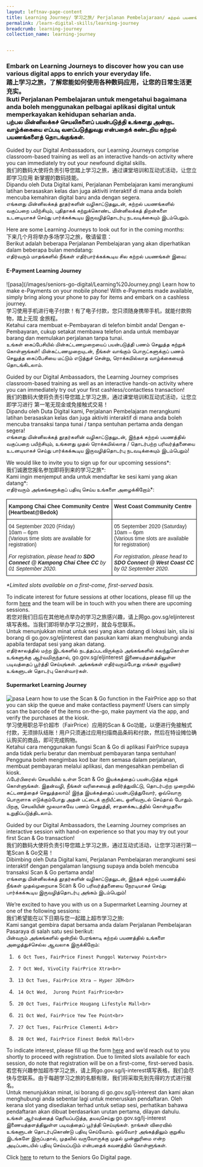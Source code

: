 ```yaml
---
layout: leftnav-page-content
title: Learning Journey/ 学习之旅/ Perjalanan Pembelajaraan/ கற்றல் பயணங்கள்
permalink: /learn-digital-skills/learning-journey
breadcrumb: learning-journey
collection_name: learning-journey


---
```

<h3>Embark on Learning Journeys to discover how you can use various digital apps to enrich your everyday life.<br>
踏上学习之旅，了解您能如何使用各种数码应用，让您的日常生活更充实。<br>
Ikuti Perjalanan Pembelajaran untuk mengetahui bagaimana anda boleh menggunakan pelbagai aplikasi digital untuk memperkayakan kehidupan seharian anda.<br>
பற்பல மின்னிலக்கச் செயலிகளைப் பயன்படுத்தி உங்களது அன்றாட வாழ்க்கையை எப்படி வளப்படுத்துவது என்பதைக் கண்டறிய கற்றல் பயணங்களைத் தொடங்குங்கள்.</h3>

Guided by our Digital Ambassadors, our Learning Journeys comprise classroom-based training as well as an interactive hands-on activity where you can immediately try out your newfound digital skills.<br>
我们的数码大使将负责引导您踏上学习之旅，通过课堂培训和互动式活动，让您立即学习应用
新掌握的数码技能。<br>
Dipandu oleh Duta Digital kami, Perjalanan Pembelajaran kami merangkumi latihan berasaskan kelas
dan juga aktiviti interaktif di mana anda boleh mencuba kemahiran digital baru anda dengan segera.<br>
எங்களது மின்னிலக்கத் தூதர்களின் வழிகாட்டுதலுடன், கற்றல் பயணங்களில் வகுப்பறை பயிற்சியும், புதிதாகக்
கற்றுக்கொண்ட மின்னிலக்கத் திறன்களை உடனடியாகச் செய்து பார்க்கக்கூடிய இருவழித்தொடர்பு
நடவடிக்கையும் இடம்பெறும்.<br>

Here are some Learning Journeys to look out for in the coming months:<br>
下来几个月将举办多场学习之旅，敬请留意：<br>
Berikut adalah beberapa Perjalanan Pembelajaran yang akan diperhatikan dalam beberapa bulan
mendatang:<br>
எதிர்வரும் மாதங்களில் நீங்கள் எதிர்பார்க்கக்கூடிய சில கற்றல் பயணங்கள் இவை:<br>

<h4>E-Payment Learning Journey</h4>
![pasa](/images/seniors-go-digital/Learning%20Journey.png)
Learn how to make e-Payments on your mobile phone! With e-Payments made available, simply bring along your phone to pay for items and embark on a cashless journey.<br>
学习使用手机进行电子付款！有了电子付款，您只须随身携带手机，就能付款购物，踏上无现
金旅程。<br>
Ketahui cara membuat e-Pembayaran di telefon bimbit anda! Dengan e-Pembayaran, cukup setakat
membawa telefon anda untuk membayar barang dan memulakan perjalanan tanpa tunai.<br>
உங்கள் கைப்பேசியில் மின்கட்டணமுறையைப் பயன்படுத்தி பணம் செலுத்த கற்றுக் கொள்ளுங்கள்!
மின்கட்டணமுறையுடன், நீங்கள் வாங்கும் பொருட்களுக்குப் பணம் செலுத்த கைப்பேசியை மட்டும் எடுத்துச்
சென்று, ரொக்கமில்லாத வாழ்க்கையைத் தொடங்கிடலாம்.<br>
  
Guided by our Digital Ambassadors, the Learning Journey comprises classroom-based training as well as an interactive hands-on activity where you can immediately try out your first cashless/contactless transaction!<br>
我们的数码大使将负责引导您踏上学习之旅，通过课堂培训和互动式活动，让您立即学习进行
第一笔无现金或免接触式交易！<br>
Dipandu oleh Duta Digital kami, Perjalanan Pembelajaran merangkumi latihan berasaskan kelas dan
juga aktiviti interaktif di mana anda boleh mencuba transaksi tanpa tunai / tanpa sentuhan pertama
anda dengan segera!<br>
எங்களது மின்னிலக்கத் தூதர்களின் வழிகாட்டுதலுடன், இந்தக் கற்றல் பயணத்தில் வகுப்பறை பயிற்சியும்,
உங்களது முதல் ரொக்கமில்லாத / தொடர்பற்ற பரிவர்த்தனையை உடனடியாகச் செய்து பார்க்கக்கூடிய
இருவழித்தொடர்பு நடவடிக்கையும் இடம்பெறும்!<br>

We would like to invite you to sign up for our upcoming sessions*:<br>
我们诚邀您报名参加即将到来的学习之旅*:<br>
Kami ingin menjemput anda untuk mendaftar ke sesi kami yang akan datang*:<br>
எதிர்வரும் அங்கங்களுக்குப் பதிவு செய்ய உங்களை அழைக்கிறோம்*:<br>

<style type="text/css">
.tg  {border-collapse:collapse;border-spacing:0;}
.tg td{border-color:black;border-style:solid;border-width:1px;font-family:Arial, sans-serif;font-size:14px;
  overflow:hidden;padding:10px 5px;word-break:normal;}
.tg th{border-color:black;border-style:solid;border-width:1px;font-family:Arial, sans-serif;font-size:14px;
  font-weight:normal;overflow:hidden;padding:10px 5px;word-break:normal;}
.tg .tg-l2bf{background-color:#FFF;color:#222;font-weight:bold;text-align:left;vertical-align:top}
.tg .tg-tsok{background-color:#FFF;color:#222;text-align:left;vertical-align:top}
@media screen and (max-width: 767px) {.tg {width: auto !important;}.tg col {width: auto !important;}.tg-wrap {overflow-x: auto;-webkit-overflow-scrolling: touch;}}</style>
<div class="tg-wrap"><table class="tg">
<tbody>
  <tr>
    <td class="tg-l2bf">Kampong Chai Chee Community Centre (Heartbeat@Bedok)</td>
    <td class="tg-l2bf">West Coast Community Centre</td>
  </tr>
  <tr>
    <td class="tg-tsok">04 September 2020 (Friday)<br>10am – 6pm<br>(Various time slots are available for registration)<br> <br><span style="font-style:italic">For registration, please head to </span><span style="font-weight:bold;font-style:italic">SDO Connect @ Kampong Chai Chee CC</span><span style="font-style:italic"> by 01 September 2020.</span></td>
    <td class="tg-tsok">05 September 2020 (Saturday)<br>10am – 6pm<br>(Various time slots are available for registration)<br> <br><span style="font-style:italic">For registration, please head to </span><span style="font-weight:bold;font-style:italic">SDO Connect @ West Coast CC </span><span style="font-style:italic">by 02 September 2020.</span></td>
  </tr>
</tbody>
</table></div>

_*Limited slots available on a first-come, first-served basis._

To indicate interest for future sessions at other locations, please fill up the form <a href="https://www.go.gov.sg/eljinterest" target="_blank">here</a> and the team will be in touch with you when there are upcoming sessions.<br>
若您对我们日后在其他地点举办的学习之旅感兴趣，请上网go.gov.sg/eljinterest填写表格。当我们即将举办学习之旅时，就会与您联系。<br>
Untuk menunjukkan minat untuk sesi yang akan datang di lokasi lain, sila isi borang di go.gov.sg/eljinterest dan pasukan kami akan menghubungi anda apabila terdapat sesi yang akan datang.<br>
எதிர்காலத்தில் மற்ற இடங்களில் நடத்தப்படவிருக்கும் அங்கங்களில் கலந்துகொள்ள உங்களுக்கு ஆர்வமிருந்தால்,
go.gov.sg/eljinterest இணையத்தளத்திலுள்ள படிவத்தைப் பூர்த்தி செய்யுங்கள். அங்கங்கள் எதிர்வரும்போது
எங்கள் குழுவினர் உங்களுடன் தொடர்பு கொள்வார்கள்.<br>

<h4>Supermarket Learning Journey</h4>

![pasa](/images/seniors-go-digital/Learning%20Journey%202.jpg)
Learn how to use the Scan & Go function in the FairPrice app so that you can skip the queue and make contactless payment! Users can simply scan the barcode of the items on-the-go, make payment via the app, and verify the purchases at the kiosk.<br>
学习使用职总平价超市（FairPrice）应用的Scan &amp; Go功能，以便进行免接触式付款，无须排队结账！用户只须通过应用扫描商品条码和付款，然后在特设摊位确认购买的商品，即可完成购物。<br>
Ketahui cara menggunakan fungsi Scan &amp; Go di aplikasi FairPrice supaya anda tidak perlu beratur dan membuat pembayaran tanpa sentuhan! Pengguna boleh mengimbas kod bar item semasa dalam perjalanan, membuat pembayaran melalui aplikasi, dan mengesahkan pembelian di kiosk.<br>
ஃபேர்பிரைஸ் செயலியில் உள்ள Scan &amp; Go இயக்கத்தைப் பயன்படுத்த கற்றுக் கொள்ளுங்கள். இதன்வழி, நீங்கள் வரிசையைத் தவிர்த்துவிட்டு, தொடர்பற்ற முறையில் கட்டணத்தைச் செலுத்தலாம்! இந்த இயக்கத்தைப் பயன்படுத்துவோர், ஒவ்வொரு பொருளாக எடுக்கும்போது அதன் பட்டைக் குறியீட்டை ஒளிவருடல் செய்தால் போதும். பிறகு, செயலியின் மூலமாகவே பணம் செலுத்தி, சாதனக்கூடத்தில் கொள்முதலை உறுதிப்படுத்திடலாம்.<br>

Guided by our Digital Ambassadors, the Learning Journey comprises an interactive session with hand-on experience so that you may try out your first Scan & Go transaction!<br>
我们的数码大使将负责引导您踏上学习之旅，通过互动式活动，让您学习进行第一笔Scan & Go交易！<br>
Dibimbing oleh Duta Digital kami, Perjalanan Pembelajaran merangkumi sesi interaktif dengan pengalaman langsung supaya anda boleh mencuba transaksi Scan &amp; Go pertama anda!<br>
எங்களது மின்னிலக்கத் தூதர்களின் வழிகாட்டுதலுடன், இந்தக் கற்றல் பயணத்தில் நீங்கள் முதல்முறையாக Scan & Go பரிவர்த்தனையை நேரடியாகச் செய்து பார்க்கக்கூடிய இருவழித்தொடர்பு அங்கம் இடம்பெறும்!<br>

We’re excited to have you with us on a Supermarket Learning Journey at one of the following sessions:<br>
我们希望能在以下日期与您一起踏上超市学习之旅:<br>
Kami sangat gembira dapat bersama anda dalam Perjalanan Pembelajaran Pasaraya di salah satu
sesi berikut:<br>
பின்வரும் அங்கங்களில் ஒன்றில் பேரங்காடி கற்றல் பயணத்தில் உங்களை அழைத்துச்செல்ல ஆவலாக
இருக்கிறோம்:<br>

1)      6 Oct Tues, FairPrice Finest Punggol Waterway Point<br>
2)      7 Oct Wed, VivoCity FairPrice Xtra<br>
3)      13 Oct Tues, FairPrice Xtra – Hyper JEM<br>
4)      14 Oct Wed,  Jurong Point FairPrice<br>
5)      20 Oct Tues, FairPrice Hougang Lifestyle Mall<br>
6)      21 Oct Wed, FairPrice Yew Tee Point<br>
7)      27 Oct Tues, FairPrice Clementi A<br>
8)      28 Oct Wed, FairPrice Finest Bedok Mall<br>

To indicate interest, please fill up the form <a href="https://www.go.gov.sg/lj-interest" target="_blank">here</a> and we’d reach out to you shortly to proceed with registration. Due to limited slots available for each session, do note that registration will be on a first-come, first-served basis.<br>
若您有兴趣参加超市学习之旅，请上网go.gov.sg/lj-interest填写表格，我们会尽快与您联系。由于每趟学习之旅的名额有限，我们将采取先到先得的方式进行报名。<br>
Untuk menunjukkan minat, isi borang di go.gov.sg/lj-interest dan kami akan menghubungi anda sebentar lagi untuk meneruskan pendaftaran. Oleh kerana slot yang disediakan terhad untuk setiap sesi, perhatikan bahawa pendaftaran akan dibuat berdasarkan urutan pertama, dilayan dahulu.<br>
உங்கள் ஆர்வத்தைத் தெரியப்படுத்த, தயவுசெய்து go.gov.sg/lj-interest இணையத்தளத்திலுள்ள படிவத்தைப் பூர்த்தி செய்யுங்கள். நாங்கள் விரைவில் உங்களுடன் தொடர்புகொண்டு பதிவு செய்வோம். ஒவ்வோர் அங்கத்திலும் குறுகிய இடங்களே இருப்பதால், முதலில் வருவோருக்கு முதல் முன்னுரிமை என்ற அடிப்படையில் பதிவு செய்யப்படும் என்பதைக் கவனத்தில் கொள்ளுங்கள்.<br>

Click <a href="https://www.imda.gov.sg/seniorsgodigital/" target="_blank">here</a> to return to the Seniors Go Digital page.
